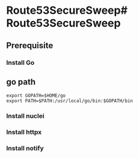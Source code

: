 # Route53SecureSweep# Route53SecureSweep


## Prerequisite

### Install Go
## go path

```
export GOPATH=$HOME/go
export PATH=$PATH:/usr/local/go/bin:$GOPATH/bin
```

### Install nuclei

### Install httpx

### Install notify
